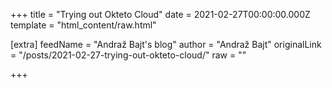 
+++
title = "Trying out Okteto Cloud"
date = 2021-02-27T00:00:00.000Z
template = "html_content/raw.html"

[extra]
feedName = "Andraž Bajt's blog"
author = "Andraž Bajt"
originalLink = "/posts/2021-02-27-trying-out-okteto-cloud/"
raw = ""

+++

